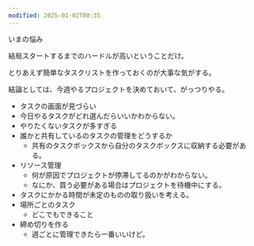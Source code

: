 ```yaml
---
modified: 2025-01-02T00:35
---
```

  

いまの悩み

結局スタートするまでのハードルが高いということだけ。

とりあえず簡単なタスクリストを作っておくのが大事な気がする。

  

  

結論としては、今週やるプロジェクトを決めておいて、がっつりやる。

  

  

- タスクの画面が見づらい
- 今日やるタスクがどれ選んだらいいかわからない。
- やりたくないタスクが多すぎる
- 誰かと共有しているのタスクの管理をどうするか
    - 共有のタスクボックスから自分のタスクボックスに収納する必要がある。
- リソース管理
    - 何が原因でプロジェクトが停滞してるのかがわからない。
    - なにか、買う必要がある場合はプロジェクトを待機中にする。
- タスクにかかる時間が未定のものの取り扱いを考える。
- 場所ごとのタスク
    - どこでもできること
- 締め切りを作る
    - 週ごとに管理できたら一番いいけど。